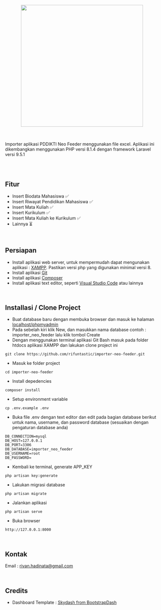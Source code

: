 <p align="center"><img src="https://raw.githubusercontent.com/rifuntastic/importer-neo-feeder/master/public/images/logo-importer.png" width="400"></p>
<br/><br/>
Importer aplikasi PDDIKTI Neo Feeder menggunakan file excel. Aplikasi ini dikembangkan menggunakan PHP versi 8.1.4 dengan framework Laravel versi 9.5.1

<br/><br/>

## Fitur

-   Insert Biodata Mahasiswa :white_check_mark:
-   Insert Riwayat Pendidikan Mahasiswa :white_check_mark:
-   Insert Mata Kuliah :white_check_mark:
-   Insert Kurikulum :white_check_mark:
-   Insert Mata Kuliah ke Kurikulum :white_check_mark:
-   Lainnya :hourglass_flowing_sand:

<br/>

## Persiapan

-   Install aplikasi web server, untuk mempermudah dapat mengunakan aplikasi : <a href="https://www.apachefriends.org/download.html">XAMPP</a>. Pastikan versi php yang digunakan minimal versi 8.
-   Install aplikasi <a href="https://git-scm.com/">Git</a>
-   Install aplikasi <a href="https://getcomposer.org/">Composer</a>
-   Install aplikasi text editor, seperti <a href="https://code.visualstudio.com/">Visual Studio Code</a> atau lainnya

<br/>

## Installasi / Clone Project

-   Buat database baru dengan membuka browser dan masuk ke halaman <a href="http://localhost/phpmyadmin">localhost/phpmyadmin</a>
-   Pada sebelah kiri klik New, dan masukkan nama database contoh : importer_neo_feeder lalu klik tombol Create
-   Dengan menggunakan terminal aplikasi Git Bash masuk pada folder htdocs aplikasi XAMPP dan lakukan clone project ini

```
git clone https://github.com/rifuntastic/importer-neo-feeder.git
```

-   Masuk ke folder project

```
cd importer-neo-feeder
```

-   Install depedencies

```
composer install
```

-   Setup environment variable

```
cp .env.example .env
```

-   Buka file .env dengan text editor dan edit pada bagian database berikut untuk nama, username, dan password database (sesuaikan dengan pengaturan database anda)

```
DB_CONNECTION=mysql
DB_HOST=127.0.0.1
DB_PORT=3306
DB_DATABASE=importer_neo_feeder
DB_USERNAME=root
DB_PASSWORD=
```

-   Kembali ke terminal, generate APP_KEY

```
php artisan key:generate
```

-   Lakukan migrasi database

```
php artisan migrate
```

-   Jalankan aplikasi

```
php artisan serve
```

-   Buka browser

```
http://127.0.0.1:8000
```

<br/>

## Kontak

Email : rivan.hadinata@gmail.com

<br/>

## Credits

-   Dashboard Template : <a href="https://github.com/BootstrapDash/skydash-free-bootstrap-admin-template" target="_blank">Skydash from BootstrapDash</a>
